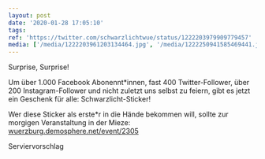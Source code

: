 ```yaml
---
layout: post
date: '2020-01-28 17:05:10'
tags: 
ref: 'https://twitter.com/schwarzlichtwue/status/1222203979909779457'
media: ['/media/1222203961203134464.jpg', '/media/1222250941585469441.jpg']
---
```

Surprise, Surprise!



Um über 1.000 Facebook Abonennt\*innen, fast 400 Twitter-Follower, über 200 Instagram-Follower und nicht zuletzt uns selbst zu feiern, gibt es jetzt ein Geschenk für alle: Schwarzlicht-Sticker! 

Wer diese Sticker als erste\*r in die Hände bekommen will, sollte zur morgigen Veranstaltung in der Mieze: [wuerzburg.demosphere.net/event/2305](https://wuerzburg.demosphere.net/event/2305)

Serviervorschlag 